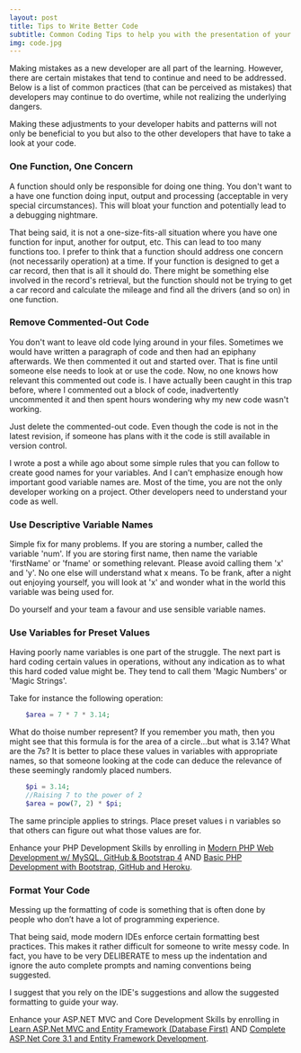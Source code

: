 ```yaml
---
layout: post
title: Tips to Write Better Code
subtitle: Common Coding Tips to help you with the presentation of your code. 
img: code.jpg
---
```


Making mistakes as a new developer are all part of the learning. However, there are certain mistakes that tend to continue and need to be addressed. Below is a list of common practices (that can be perceived as mistakes) that developers may continue to do overtime, while not realizing the underlying dangers. 

Making these adjustments to your developer habits and patterns will not only be beneficial to you but also to the other developers that have to take a look at your code. 

### One Function, One Concern
A function should only be responsible for doing one thing. You don't want to a have one function doing input, output and processing (acceptable in very special circumstances). This  will bloat your function and potentially lead to a debugging nightmare. 

That being said, it is not a one-size-fits-all situation where you have one function for input, another for output, etc. This can lead to too many functions too. I prefer to think that a function should address one concern (not necessarily operation) at a time. If your function is designed to get a car record, then that is all it should do. There might be something else involved in the record's retrieval, but the function should not be trying to get a car record and calculate the mileage and find all the drivers (and so on) in one function. 

### Remove Commented-Out Code
You don't want to leave old code lying around in your files. Sometimes we would have written a paragraph of code and then had an epiphany afterwards. We then commented it out and started over. That is fine until someone else needs to look at or use the code. Now, no one knows how relevant this commented out code is. I have actually been caught in this trap before, where I commented out a block of code, inadvertently uncommented it and then spent hours wondering why my new code wasn't working. 

Just delete the commented-out code. Even though the code is not in the latest revision, if someone has plans with it the code is still available in version control. 

I wrote a post a while ago about some simple rules that you can follow to create good names for your variables. And I can’t emphasize enough how important good variable names are. Most of the time, you are not the only developer working on a project. Other developers need to understand your code as well.

### Use Descriptive Variable Names
Simple fix for many problems. If you are storing a number, called the variable 'num'. If you are storing first name, then name the variable 'firstName' or 'fname' or something relevant. Please avoid calling them 'x' and 'y'. No one else will understand what x means. To be frank, after a night out enjoying yourself, you will look at 'x' and wonder what in the world this variable was being used for. 

Do yourself and your team  a favour and use sensible variable names. 

### Use Variables for Preset Values
Having poorly name variables is one part of the struggle. The next part is hard coding certain values in operations, without any indication as to what this hard coded value might be. They tend to call them 'Magic Numbers' or 'Magic Strings'.

Take for instance the following operation:
```php
    $area = 7 * 7 * 3.14;
```

What do thoise number represent? If you remember you math, then you might see that this formula is for the area of a circle...but what is 3.14? What are the 7s? It is better to place these values in variables with appropriate names, so that someone looking at the code can deduce the relevance of these seemingly randomly placed numbers. 
```php
    $pi = 3.14;
    //Raising 7 to the power of 2
    $area = pow(7, 2) * $pi;
```
The same principle applies to strings. Place preset values i n variables so that others can figure out what those values are for. 

Enhance your PHP Development Skills by enrolling in [Modern PHP Web Development w/ MySQL, GitHub & Bootstrap 4](http://bit.ly/32QbYlN) AND [Basic PHP Development with Bootstrap, GitHub and Heroku](http://bit.ly/2VRx4iv).

### Format Your Code
Messing up the formatting of code is something that is often done by people who don’t have a lot of programming experience.

That being said, mode modern IDEs enforce certain formatting best practices. This makes it rather difficult for someone to write messy code. In fact, you have to be very DELIBERATE to mess up the indentation and ignore the auto complete prompts and naming conventions being suggested.

I suggest that you rely on the IDE's suggestions and allow the suggested formatting to guide your way. 

Enhance your ASP.NET MVC and Core Development Skills by enrolling in [Learn ASP.Net MVC and Entity Framework (Database First)](http://bit.ly/2TF8A9s) AND [Complete ASP.Net Core 3.1 and Entity Framework Development](http://bit.ly/2ux9hcn).